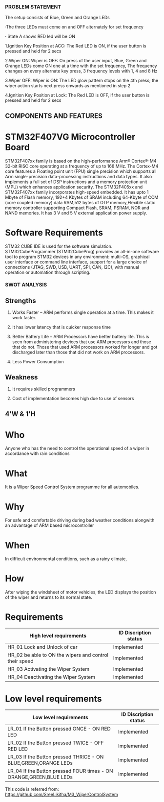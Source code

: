 ### PROBLEM STATEMENT

The setup consists of Blue, Green and Orange LEDs

·The three LEDs must come on and OFF alternately for set frequency

· State A shows RED led will be ON

1.Ignition Key Position at ACC: The Red LED is ON, if the user button is pressed and held for 2 secs

2.Wiper ON: Wiper is OFF: On press of the user input, Blue, Green and Orange LEDs come ON one at a time with the set frequency, The frequency changes on every alternate key press, 3 frequency levels with 1, 4 and 8 Hz

3.Wiper OFF: Wiper is ON: The LED glow pattern stops on the 4th press; the wiper action starts next press onwards as mentioned in step 2

4.Ignition Key Position at Lock: The Red LED is OFF, if the user button is pressed and held for 2 secs

## COMPONENTS AND FEATURES

# STM32F407VG Microcontroller Board
STM32F407xx family is based on the high-performance Arm® Cortex®-M4 32-bit RISC core operating at a frequency of up to 168 MHz. The Cortex-M4 core features a Floating point unit (FPU) single precision which supports all Arm single-precision data-processing instructions and data types. It also implements a full set of DSP instructions and a memory protection unit (MPU) which enhances application security.
The STM32F405xx and STM32F407xx family incorporates high-speed embedded. It has upto 1 Mbyte of Flash memory, 192+4 Kbytes of SRAM including 64-Kbyte of CCM (core coupled memory) data RAM,512 bytes of OTP memory,Flexible static memory controller supporting Compact Flash, SRAM, PSRAM, NOR and NAND memories. It has 3 V and 5 V external application power supply.

# Software Requirements
STM32 CUBE IDE is used for the software simulation. STM32CubeProgrammer (STM32CubeProg) provides an all-in-one software tool to program STM32 devices in any environment: multi-OS, graphical user interface or command line interface, support for a large choice of connections (JTAG, SWD, USB, UART, SPI, CAN, I2C), with manual operation or automation through scripting.

### SWOT ANALYSIS

## Strengths

1. Works Faster – ARM performs single operation at a time. This makes it work faster.

2. It has lower latency that is quicker response time

3. Better Battery Life – ARM Processors have better battery life. This is seen from administering devices that use ARM processors and those that do not. Those that used ARM processors worked for longer and got discharged later than those that did not work on ARM processors.

4. Less Power Consumption 

## Weakness

1. It requires skilled programmers

2. Cost of implementation becomes high due to use of sensors
 
## 4'W & 1'H

# Who

Anyone who has the need to control the operational speed of a wiper in accordance with rain conditions

# What

It is a Wiper Speed Control System programme for all automobiles.

# Why

For safe and comfortable driving during bad weather conditions alongwith an advantage of ARM based microcontroller 

# When

In difficult environmental conditions, such as a rainy climate,

# How

After wiping the windsheet of motor vehicles, the LED displays the position of the wiper and returns to its normal state.

# Requirements

High level requirements|ID	Discription	status
----|--------------
HR_01	Lock and Unlock of car|Implemented
HR_02	be able to ON the wipers and control their speed|Implemented
HR_03	Activating the Wiper System|Implemented
HR_04	Deactivating the Wiper System|Implemented

# Low level requirements

Low level requirements|ID	Discription	status
----|--------------
LR_01	If the Button pressed ONCE - ON RED LED|Implemented
LR_02	If the Button pressed TWICE - OFF RED LED|Implemented
LR_03	If the Button pressed THRICE - ON BLUE,GREEN,ORANGE LEDs|Implemented
LR_04	If the Button pressed FOUR times - ON ORANGE,GREEN,BLUE LEDs|Implemented


This code is referred from: https://github.com/SreeLikitha/M3_WiperControlSystem
